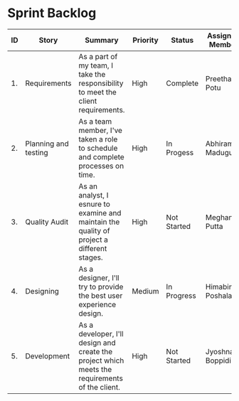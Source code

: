 # Sprint Backlog
| ID | Story | Summary | Priority | Status | Assigned Member | Epic |
| ---|-----------|----------|-------------|----------|-------------|-------------|
| 1. | Requirements | As a part of my team, I take the responsibility to meet the client requirements. | High | Complete | Preetham Potu | Sprint Schedule |
| 2. | Planning and testing | As a team member, I've taken a role to schedule and complete processes on time. | High | In Progess | Abhiram Madugula | Sprint Schedule |
| 3. | Quality Audit | As an analyst, I esnure to examine and maintain the quality of project a different stages.| High | Not Started | Meghana Putta | Sprint Schedule |
| 4. | Designing | As a designer, I'll try to provide the best user experience design. | Medium | In Progress | Himabindu Poshala | Sprint Schedule |
| 5. | Development | As a developer, I'll design and create the project which meets the requirements of the client. | High | Not Started | Jyoshna Boppidi | Sprint Schedule |



